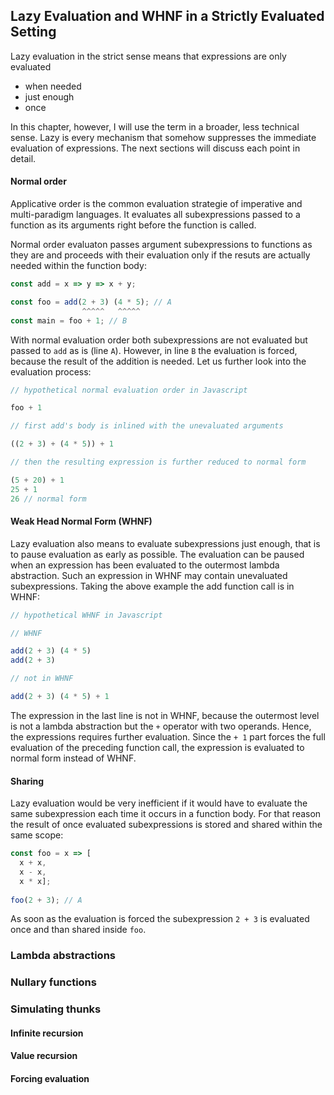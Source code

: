 ## Lazy Evaluation and WHNF in a Strictly Evaluated Setting

Lazy evaluation in the strict sense means that expressions are only evaluated

* when needed
* just enough
* once

In this chapter, however, I will use the term in a broader, less technical sense. Lazy is every mechanism that somehow suppresses the immediate evaluation of expressions. The next sections will discuss each point in detail.

#### Normal order

Applicative order is the common evaluation strategie of imperative and multi-paradigm languages. It evaluates all subexpressions passed to a function as its arguments right before the function is called.

Normal order evaluaton passes argument subexpressions to functions as they are and proceeds with their evaluation only if the resuts are actually needed within the function body:

```javascript
const add = x => y => x + y;

const foo = add(2 + 3) (4 * 5); // A
                ^^^^^   ^^^^^
const main = foo + 1; // B
```
With normal evaluation order both subexpressions are not evaluated but passed to `add` as is (line `A`). However, in line `B` the evaluation is forced, because the result of the addition is needed. Let us further look into the evaluation process:

```javascript
// hypothetical normal evaluation order in Javascript

foo + 1

// first add's body is inlined with the unevaluated arguments

((2 + 3) + (4 * 5)) + 1

// then the resulting expression is further reduced to normal form

(5 + 20) + 1
25 + 1
26 // normal form
```
#### Weak Head Normal Form (WHNF)

Lazy evaluation also means to evaluate subexpressions just enough, that is to pause evaluation as early as possible. The evaluation can be paused when an expression has been evaluated to the outermost lambda abstraction. Such an expression in WHNF may contain unevaluated subexpressions. Taking the above example the add function call is in WHNF:

```javascript
// hypothetical WHNF in Javascript

// WHNF

add(2 + 3) (4 * 5)
add(2 + 3)

// not in WHNF

add(2 + 3) (4 * 5) + 1
```
The expression in the last line is not in WHNF, because the outermost level is not a lambda abstraction but the `+` operator with two operands. Hence, the expressions requires further evaluation. Since the `+ 1` part forces the full evaluation of the preceding function call, the expression is evaluated to normal form instead of WHNF.

#### Sharing

Lazy evaluation would be very inefficient if it would have to evaluate the same subexpression each time it occurs in a function body. For that reason the result of once evaluated subexpressions is stored and shared within the same scope:

```javascript
const foo = x => [
  x + x,
  x - x,
  x * x];
  
foo(2 + 3); // A
```
As soon as the evaluation is forced the subexpression `2 + 3` is evaluated once and than shared inside `foo`.

### Lambda abstractions

### Nullary functions

### Simulating thunks

#### Infinite recursion

#### Value recursion

#### Forcing evaluation

